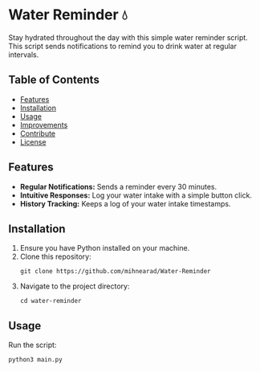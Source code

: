 # Water Reminder 💧

Stay hydrated throughout the day with this simple water reminder script. This script sends notifications to remind you to drink water at regular intervals.

## Table of Contents

- [Features](#features)
- [Installation](#installation)
- [Usage](#usage)
- [Improvements](#improvements)
- [Contribute](#contribute)
- [License](#license)

## Features

- **Regular Notifications:** Sends a reminder every 30 minutes.
- **Intuitive Responses:** Log your water intake with a simple button click.
- **History Tracking:** Keeps a log of your water intake timestamps.

## Installation

1. Ensure you have Python installed on your machine.
2. Clone this repository:
    ```
    git clone https://github.com/mihnearad/Water-Reminder
    ```
3. Navigate to the project directory:
    ```
    cd water-reminder
    ```

## Usage

Run the script:
```bash
python3 main.py

